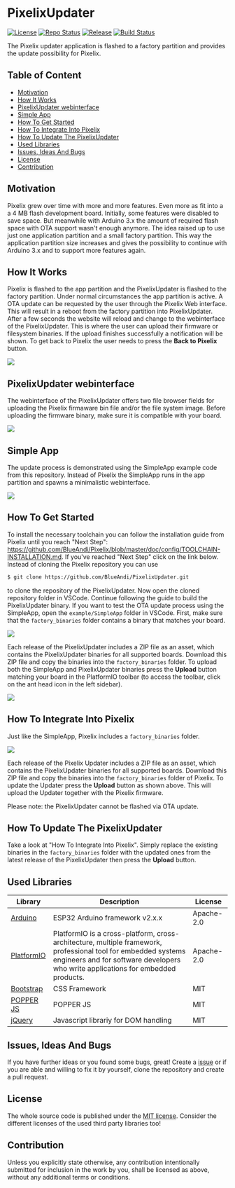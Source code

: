 # PixelixUpdater <!-- omit in toc -->

[![License](https://img.shields.io/badge/license-MIT-blue.svg)](http://choosealicense.com/licenses/mit/)
[![Repo Status](https://www.repostatus.org/badges/latest/wip.svg)](https://www.repostatus.org/#wip)
[![Release](https://img.shields.io/github/release/BlueAndi/PixelixUpdater.svg)](https://github.com/BlueAndi/PixelixUpdater/releases)
[![Build Status](https://github.com/BlueAndi/PixelixUpdater/actions/workflows/main.yml/badge.svg)](https://github.com/BlueAndi/PixelixUpdater/actions/workflows/main.yml)

The Pixelix updater application is flashed to a factory partition and provides the update possibility for Pixelix.

## Table of Content <!-- omit in toc -->

- [Motivation](#motivation)
- [How It Works](#how-it-works)
- [PixelixUpdater webinterface](#pixelixupdater-webinterface)
- [Simple App](#simple-app)
- [How To Get Started](#how-to-get-started)
- [How To Integrate Into Pixelix](#how-to-integrate-into-pixelix)
- [How To Update The PixelixUpdater](#how-to-update-the-pixelixupdater)
- [Used Libraries](#used-libraries)
- [Issues, Ideas And Bugs](#issues-ideas-and-bugs)
- [License](#license)
- [Contribution](#contribution)

## Motivation

Pixelix grew over time with more and more features. Even more as fit into a a 4 MB flash development board. Initially, some features were disabled to save space. But meanwhile with Arduino 3.x the amount of required flash space with OTA support wasn't enough anymore.
The idea raised up to use just one application partition and a small factory partition. This way the application partition size increases and gives the possibility to continue with Arduino 3.x and to support more features again.

## How It Works

Pixelix is flashed to the app partition and the PixelixUpdater is flashed to the factory partition. Under normal circumstances the app partition is active. A OTA update can be requested by the user through the Pixelix Web interface. This will result in a reboot from the factory partition into PixelixUpdater. After a few seconds the website will reload and change to the webinterface of the PixelixUpdater. This is where the user can upload their firmware or filesystem binaries. If the upload finishes successfully a notification will be shown. To get back to Pixelix the user needs to press the **Back to Pixelix** button.

![](doc/images/OTA_Update_Webserver.png)

## PixelixUpdater webinterface

The webinterface of the PixelixUpdater offers two file browser fields for uploading the Pixelix firmaware bin file and/or the file system image. Before uploading the firmware binary, make sure it is compatible with your board.

![](doc/images/PixelixUpdater.png)

## Simple App

The update process is demonstrated using the SimpleApp example code from this repository. Instead of Pixelix the SimpleApp runs in the app partition and spawns a minimalistic webinterface. 

![](doc/images/SimpleApp.png)

## How To Get Started

To install the necessary toolchain you can follow the installation guide from Pixelix until you reach "Next Step": https://github.com/BlueAndi/Pixelix/blob/master/doc/config/TOOLCHAIN-INSTALLATION.md. If you've reached "Next Step" click on the link below. Instead of cloning the Pixelix repository you can use 
```bash
$ git clone https://github.com/BlueAndi/PixelixUpdater.git
```
to clone the repository of the PixelixUpdater. 
Now open the cloned repository folder in VSCode. Continue following the guide to build the PixelixUpdater binary.
If you want to test the OTA update process using the SimpleApp, open the `example/SimpleApp` folder in VSCode.
First, make sure that the `factory_binaries` folder contains a binary that matches your board. 

![](doc/images/factory_binaries_folder.png)

Each release of the PixelixUpdater includes a ZIP file as an asset, which contains the PixelixUpdater binaries for all supported boards. Download this ZIP file and copy the binaries into the `factory_binaries` folder.
To upload both the SimpleApp and PixelixUpdater binaries press the **Upload** button matching your board in the PlatformIO toolbar (to access the toolbar, click on the ant head icon in the left sidebar).

![](doc/images/upload_button.png)

## How To Integrate Into Pixelix

Just like the SimpleApp, Pixelix includes a `factory_binaries` folder.

![](doc/images/factory_binaries_folder_pixelix.png)

Each release of the Pixelix Updater includes a ZIP file as an asset, which contains the PixelixUpdater binaries for all supported boards. Download this ZIP file and copy the binaries into the `factory_binaries` folder of Pixelix.
To update the Updater press the **Upload** button as shown above. This will upload the Updater together with the Pixelix firmware. 

Please note: the PixelixUpdater cannot be flashed via OTA update.

## How To Update The PixelixUpdater

Take a look at "How To Integrate Into Pixelix".
Simply replace the existing binaries in the `factory_binaries` folder with the updated ones from the latest release of the PixelixUpdater then press the **Upload** button.

## Used Libraries

| Library | Description | License |
| - | - | - |
| [Arduino](https://github.com/platformio/platform-espressif32) | ESP32 Arduino framework v2.x.x | Apache-2.0 |
| [PlatformIO](https://platformio.org) | PlatformIO is a cross-platform, cross-architecture, multiple framework, professional tool for embedded systems engineers and for software developers who write applications for embedded products. | Apache-2.0 |
| [Bootstrap](https://getbootstrap.com/) | CSS Framework | MIT |
| [POPPER JS](https://popper.js.org/) | POPPER JS | MIT |
| [jQuery](https://jquery.com/) | Javascript librariy for DOM handling | MIT |

## Issues, Ideas And Bugs

If you have further ideas or you found some bugs, great! Create a [issue](https://github.com/BlueAndi/PixelixUpdater/issues) or if you are able and willing to fix it by yourself, clone the repository and create a pull request.

## License

The whole source code is published under the [MIT license](http://choosealicense.com/licenses/mit/).
Consider the different licenses of the used third party libraries too!

## Contribution

Unless you explicitly state otherwise, any contribution intentionally submitted for inclusion in the work by you, shall be licensed as above, without any
additional terms or conditions.
